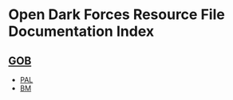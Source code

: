 Open Dark Forces Resource File Documentation Index
=====

[GOB](gob.md)
---------
- [PAL](pal.md)
- [BM](bm.md)
